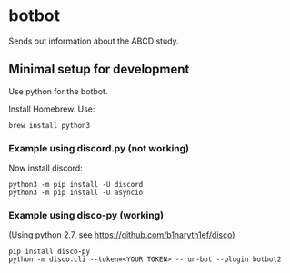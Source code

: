 # botbot

Sends out information about the ABCD study.

## Minimal setup for development

Use python for the botbot.

Install Homebrew. Use:
```
brew install python3
```

### Example using discord.py (not working)

Now install discord:
```
python3 -m pip install -U discord
python3 -m pip install -U asyncio
```

### Example using disco-py (working)
(Using python 2.7, see https://github.com/b1naryth1ef/disco)

```
pip install disco-py
python -m disco.cli --token=<YOUR TOKEN> --run-bot --plugin botbot2
```
